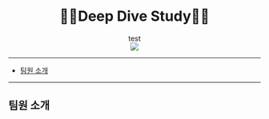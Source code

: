 <div align="center">
  <h1>👨‍💻Deep Dive Study👩‍💻</h1>test
  <br/>
  <img src="https://media.tenor.com/images/6a3a87dfcc99cbee2e4aa20da8b594fa/tenor.gif"/>
</div>

---

- [팀원 소개](#팀원-소개)

---

## 팀원 소개

<table>
</table>
